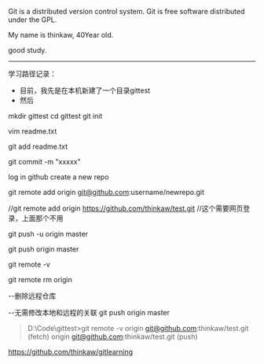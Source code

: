 Git is a distributed version control system.
Git is free software distributed under the GPL.

My name is thinkaw, 40Year old.

good study.

---

学习路径记录：
- 目前，我先是在本机新建了一个目录gittest
- 然后

mkdir gittest
cd gittest
git init

vim readme.txt

git add readme.txt

git commit -m "xxxxx"

log in github
create a new repo

git remote add origin git@github.com:username/newrepo.git

//git remote add origin https://github.com/thinkaw/test.git
//这个需要网页登录，上面那个不用

git push -u origin master

git push origin master

git remote -v

git remote rm origin


--删除远程仓库

--无需修改本地和远程的关联
git push origin master

> D:\Code\gittest>git remote -v
> origin  git@github.com:thinkaw/test.git (fetch)
> origin  git@github.com:thinkaw/test.git (push)

https://github.com/thinkaw/gitlearning

